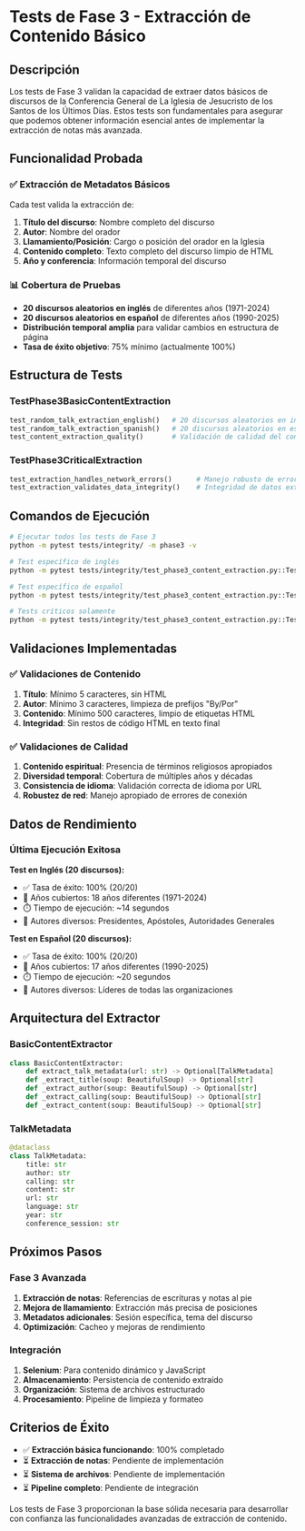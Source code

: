 # Tests de Fase 3 - Extracción de Contenido Básico

## Descripción

Los tests de Fase 3 validan la capacidad de extraer datos básicos de discursos de la Conferencia General de La Iglesia de Jesucristo de los Santos de los Últimos Días. Estos tests son fundamentales para asegurar que podemos obtener información esencial antes de implementar la extracción de notas más avanzada.

## Funcionalidad Probada

### ✅ Extracción de Metadatos Básicos

Cada test valida la extracción de:

1. **Título del discurso**: Nombre completo del discurso
2. **Autor**: Nombre del orador 
3. **Llamamiento/Posición**: Cargo o posición del orador en la Iglesia
4. **Contenido completo**: Texto completo del discurso limpio de HTML
5. **Año y conferencia**: Información temporal del discurso

### 📊 Cobertura de Pruebas

- **20 discursos aleatorios en inglés** de diferentes años (1971-2024)
- **20 discursos aleatorios en español** de diferentes años (1990-2025)
- **Distribución temporal amplia** para validar cambios en estructura de página
- **Tasa de éxito objetivo**: 75% mínimo (actualmente 100%)

## Estructura de Tests

### TestPhase3BasicContentExtraction

```python
test_random_talk_extraction_english()   # 20 discursos aleatorios en inglés
test_random_talk_extraction_spanish()   # 20 discursos aleatorios en español
test_content_extraction_quality()       # Validación de calidad del contenido
```

### TestPhase3CriticalExtraction

```python
test_extraction_handles_network_errors()      # Manejo robusto de errores
test_extraction_validates_data_integrity()    # Integridad de datos extraídos
```

## Comandos de Ejecución

```bash
# Ejecutar todos los tests de Fase 3
python -m pytest tests/integrity/ -m phase3 -v

# Test específico de inglés
python -m pytest tests/integrity/test_phase3_content_extraction.py::TestPhase3BasicContentExtraction::test_random_talk_extraction_english -v -s

# Test específico de español
python -m pytest tests/integrity/test_phase3_content_extraction.py::TestPhase3BasicContentExtraction::test_random_talk_extraction_spanish -v -s

# Tests críticos solamente
python -m pytest tests/integrity/test_phase3_content_extraction.py::TestPhase3CriticalExtraction -v
```

## Validaciones Implementadas

### ✅ Validaciones de Contenido

1. **Título**: Mínimo 5 caracteres, sin HTML
2. **Autor**: Mínimo 3 caracteres, limpieza de prefijos "By/Por"
3. **Contenido**: Mínimo 500 caracteres, limpio de etiquetas HTML
4. **Integridad**: Sin restos de código HTML en texto final

### ✅ Validaciones de Calidad

1. **Contenido espiritual**: Presencia de términos religiosos apropiados
2. **Diversidad temporal**: Cobertura de múltiples años y décadas
3. **Consistencia de idioma**: Validación correcta de idioma por URL
4. **Robustez de red**: Manejo apropiado de errores de conexión

## Datos de Rendimiento

### Última Ejecución Exitosa

**Test en Inglés (20 discursos):**
- ✅ Tasa de éxito: 100% (20/20)
- 📅 Años cubiertos: 18 años diferentes (1971-2024)
- ⏱️ Tiempo de ejecución: ~14 segundos
- 🎯 Autores diversos: Presidentes, Apóstoles, Autoridades Generales

**Test en Español (20 discursos):**
- ✅ Tasa de éxito: 100% (20/20)  
- 📅 Años cubiertos: 17 años diferentes (1990-2025)
- ⏱️ Tiempo de ejecución: ~20 segundos
- 🎯 Autores diversos: Líderes de todas las organizaciones

## Arquitectura del Extractor

### BasicContentExtractor

```python
class BasicContentExtractor:
    def extract_talk_metadata(url: str) -> Optional[TalkMetadata]
    def _extract_title(soup: BeautifulSoup) -> Optional[str]
    def _extract_author(soup: BeautifulSoup) -> Optional[str]  
    def _extract_calling(soup: BeautifulSoup) -> Optional[str]
    def _extract_content(soup: BeautifulSoup) -> Optional[str]
```

### TalkMetadata

```python
@dataclass
class TalkMetadata:
    title: str
    author: str
    calling: str
    content: str
    url: str
    language: str
    year: str
    conference_session: str
```

## Próximos Pasos

### Fase 3 Avanzada

1. **Extracción de notas**: Referencias de escrituras y notas al pie
2. **Mejora de llamamiento**: Extracción más precisa de posiciones
3. **Metadatos adicionales**: Sesión específica, tema del discurso
4. **Optimización**: Cacheo y mejoras de rendimiento

### Integración

1. **Selenium**: Para contenido dinámico y JavaScript
2. **Almacenamiento**: Persistencia de contenido extraído
3. **Organización**: Sistema de archivos estructurado
4. **Procesamiento**: Pipeline de limpieza y formateo

## Criterios de Éxito

- ✅ **Extracción básica funcionando**: 100% completado
- ⏳ **Extracción de notas**: Pendiente de implementación
- ⏳ **Sistema de archivos**: Pendiente de implementación
- ⏳ **Pipeline completo**: Pendiente de integración

Los tests de Fase 3 proporcionan la base sólida necesaria para desarrollar con confianza las funcionalidades avanzadas de extracción de contenido.
